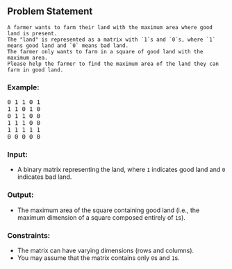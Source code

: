 ## Problem Statement
    A farmer wants to farm their land with the maximum area where good land is present.
    The "land" is represented as a matrix with `1`s and `0`s, where `1` means good land and `0` means bad land. 
    The farmer only wants to farm in a square of good land with the maximum area. 
    Please help the farmer to find the maximum area of the land they can farm in good land.

### Example:

<pre>
0 1 1 0 1
1 1 0 1 0
0 1 1 0 0
1 1 1 0 0
1 1 1 1 1
0 0 0 0 0
</pre>

### Input:
- A binary matrix representing the land, where `1` indicates good land and `0` indicates bad land.

### Output:
- The maximum area of the square containing good land (i.e., the maximum dimension of a square composed entirely of `1`s).

### Constraints:
- The matrix can have varying dimensions (rows and columns).
- You may assume that the matrix contains only `0`s and `1`s.
